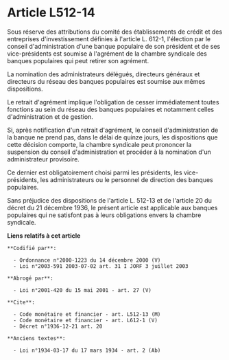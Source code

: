# Article L512-14

Sous réserve des attributions du comité des établissements de crédit et des entreprises d'investissement définies à l'article
L. 612-1, l'élection par le conseil d'administration d'une banque populaire de son président et de ses vice-présidents est
soumise à l'agrément de la chambre syndicale des banques populaires qui peut retirer son agrément.

La nomination des administrateurs délégués, directeurs généraux et directeurs du réseau des banques populaires est soumise
aux mêmes dispositions.

Le retrait d'agrément implique l'obligation de cesser immédiatement toutes fonctions au sein du réseau des banques populaires
et notamment celles d'administration et de gestion.

Si, après notification d'un retrait d'agrément, le conseil d'administration de la banque ne prend pas, dans le délai de
quinze jours, les dispositions que cette décision comporte, la chambre syndicale peut prononcer la suspension du conseil
d'administration et procéder à la nomination d'un administrateur provisoire.

Ce dernier est obligatoirement choisi parmi les présidents, les vice-présidents, les administrateurs ou le personnel de
direction des banques populaires.

Sans préjudice des dispositions de l'article L. 512-13 et de l'article 20 du décret du 21 décembre 1936, le présent article
est applicable aux banques populaires qui ne satisfont pas à leurs obligations envers la chambre syndicale.

**Liens relatifs à cet article**

	**Codifié par**:

	  - Ordonnance n°2000-1223 du 14 décembre 2000 (V)
	  - Loi n°2003-591 2003-07-02 art. 31 I JORF 3 juillet 2003

	**Abrogé par**:

	  - Loi n°2001-420 du 15 mai 2001 - art. 27 (V)

	**Cite**:

	  - Code monétaire et financier - art. L512-13 (M)
	  - Code monétaire et financier - art. L612-1 (V)
	  - Décret n°1936-12-21 art. 20

	**Anciens textes**:

	  - Loi n°1934-03-17 du 17 mars 1934 - art. 2 (Ab)
